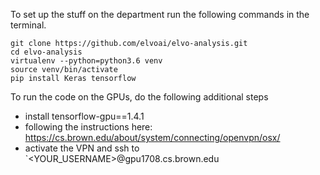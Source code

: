 To set up the stuff on the department run the following commands in the
terminal.

```
git clone https://github.com/elvoai/elvo-analysis.git
cd elvo-analysis
virtualenv --python=python3.6 venv
source venv/bin/activate
pip install Keras tensorflow
```

To run the code on the GPUs, do the following
additional steps

- install tensorflow-gpu==1.4.1
- following the instructions here: https://cs.brown.edu/about/system/connecting/openvpn/osx/
- activate the VPN and ssh to `<YOUR_USERNAME>@gpu1708.cs.brown.edu